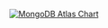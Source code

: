 
[![MongoDB Atlas Chart](https://raw.githubusercontent.com/CantiesNFT/chart/main/chart.png)](https://charts.mongodb.com/charts-project-0-bgadz/embed/charts?id=9b211a9b-8b1b-4461-8cbe-aba4f9da034a&theme=light)
